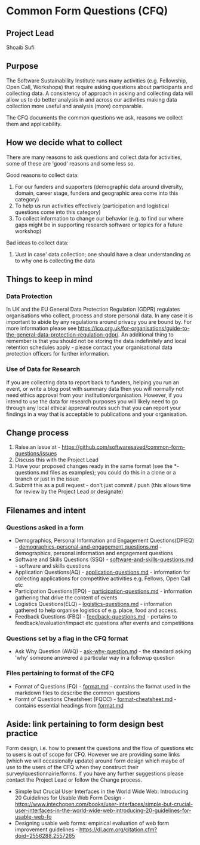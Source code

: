 # Common Form Questions (CFQ)

## Project Lead
Shoaib Sufi

## Purpose 
The Software Sustainability Institute runs many activities (e.g. Fellowship, Open Call, Workshops) that require asking questions about participants and collecting data. A consistency of approach in asking and collecting data will allow us to do better analysis in and across our activities making data collection more useful and analysis (more) comparable.

The CFQ documents the common questions we ask, reasons we collect them and applicability.

## How we decide what to collect

There are many reasons to ask questions and collect data for activities, some of these are 'good' reasons and some less so.

Good reasons to collect data:
1. For our funders and supporters (demographic data around diversity, domain, career stage, funders and geographic area come into this category)
2. To help us run activities effectively (participation and logistical questions come into this category)  
3. To collect information to change our behavior (e.g. to find our where gaps might be in supporting research software or topics for a future workshop)

Bad ideas to collect data:
1. 'Just in case' data collection; one should have a clear understanding as to why one is collecting the data

## Things to keep in mind

### Data Protection

In UK and the EU General Data Protection Regulation (GDPR) regulates organisations who collect, process and store personal data. In any case it is important to abide by any regulations around privacy you are bound by. For more information please see https://ico.org.uk/for-organisations/guide-to-the-general-data-protection-regulation-gdpr/. An additional thing to remember is that you should not be storing the data indefinitely and local retention schedules apply - please contact your organisational data protection officers for further information.

### Use of Data for Research

If you are collecting data to report back to funders, helping you run an event, or write a blog post with summary data then you will normally not need ethics approval from your institution/organisation. However, if you intend to use the data for research purposes you will likely need to go through any local ethical approval routes such that you can report your findings in a way that is acceptable to publications and your organisation.
 

## Change process

1. Raise an issue at - https://github.com/softwaresaved/common-form-questions/issues
2. Discuss this with the Project Lead
3. Have your proposed changes ready in the same format (see the \*-questions.md files as examples); you could do this in a clone or a branch or just in the issue
4. Submit this as a pull request - don't just commit / push (this allows time for review by the Project Lead or designate)

## Filenames and intent

### Questions asked in a form
* Demographics, Personal Information and Engagement Questions(DPIEQ) - [demographics-personal-and-engagement.questions.md](demographics-personal-and-engagement.questions.md) - demographics, personal information and engagement questions
* Software and Skills Questions (SSQ) - [software-and-skills-questions.md](software-and-skills-questions.md) - software and skills questions
* Application Questions(AQ) - [application-questions.md](application-questions.md) - information for collecting applications for competitive activities e.g. Fellows, Open Call etc
* Participation Questions(EPQ) - [participation-questions.md](participation-questions.md) -  information gathering that drive the content of events
* Logistics Questions(ELQ) - [logistics-questions.md](logistics-questions.md) - information gathered to help organise logistics of e.g. place, food and access.
* Feedback Questions (FBQ) - [feedback-questions.md](feedback-questions.md) - pertains to feedback/evaluation/impact etc questions after events and competitions

### Questions set by a flag in the CFQ format
* Ask Why Question (AWQ) - [ask-why-question.md](ask-why-question.md) - the standard asking 'why' someone answered a particular way in a followup question  

### Files pertaining to format of the CFQ
* Format of Questions (FQ) - [format.md](format.md) - contains the format used in the markdown files to describe the common questions
* Formt of Questions Cheatsheet (FQCC) - [format-cheatsheet.md](format-cheatsheet.md) - contains essential headings from [format.md](format.md) 

## Aside: link pertaining to form design best practice
Form design, i.e. how to present the questions and the flow of questions etc to users is out of scope for CFQ. However we are providing some links (which we will occasionally update) around form design which maybe of use to the users of the CFQ when they construct their survey/questionnairie/forms. If you have any further suggestions please contact the Project Lead or follow the Change process.

* Simple but Crucial User Interfaces in the World Wide Web: Introducing 20 Guidelines for Usable Web Form Design - https://www.intechopen.com/books/user-interfaces/simple-but-crucial-user-interfaces-in-the-world-wide-web-introducing-20-guidelines-for-usable-web-fo
* Designing usable web forms: empirical evaluation of web form improvement guidelines - https://dl.acm.org/citation.cfm?doid=2556288.2557265
